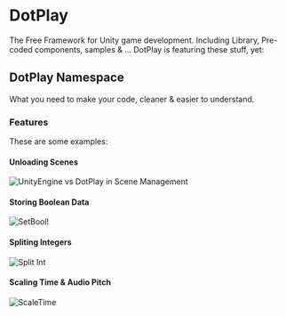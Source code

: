 # DotPlay
The Free Framework for Unity game development. Including Library, Pre-coded components, samples & ... DotPlay is featuring these stuff, yet:
## DotPlay Namespace
What you need to make your code, cleaner & easier to understand.
### Features
These are some examples:
#### Unloading Scenes
![UnityEngine vs DotPlay in Scene Management](https://raw.githubusercontent.com/matinmn87/Unity-DotPlay/master/assets/img/UnloadDotPlay.png)
#### Storing Boolean Data
![SetBool!](https://raw.githubusercontent.com/matinmn87/Unity-DotPlay/master/assets/img/SetBoolDotPlay.png)
#### Spliting Integers
![Split Int](https://raw.githubusercontent.com/matinmn87/Unity-DotPlay/master/assets/img/IntSplitDotPlay.png)
#### Scaling Time & Audio Pitch
![ScaleTime](https://raw.githubusercontent.com/matinmn87/Unity-DotPlay/master/assets/img/ScaleTimeDotPlay.png)

